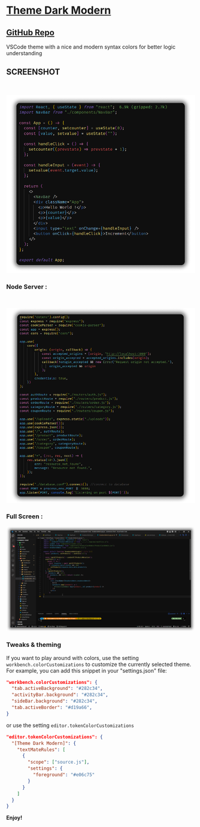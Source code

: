 # [Theme Dark Modern](https://marketplace.visualstudio.com/items?itemName=HamzaChebbah.theme-dark-modern&ssr=false#overview)

## [GitHub Repo](https://github.com/Hamziss/Theme-Dark-Modern)

VSCode theme with a nice and modern syntax colors for better logic understanding

## SCREENSHOT
<br/>

![ScreenShot](./img/React.png)

### Node Server :
<br/>

![ScreenShot](./img/Node.png)

### Full Screen :
![ScreenShot](./img/FullScreen.png)




### Tweaks & theming

If you want to play around with colors, use the setting
`workbench.colorCustomizations` to customize the currently selected theme. For
example, you can add this snippet in your "settings.json" file:

```json
"workbench.colorCustomizations": {
  "tab.activeBackground": "#282c34",
  "activityBar.background": "#282c34",
  "sideBar.background": "#282c34",
  "tab.activeBorder": "#d19a66",
}
```

or use the setting `editor.tokenColorCustomizations`

```json
"editor.tokenColorCustomizations": {
  "[Theme Dark Modern]": {
    "textMateRules": [
      {
        "scope": ["source.js"],
        "settings": {
          "foreground": "#e06c75"
        }
      }
    ]
  }
}
```

**Enjoy!**

